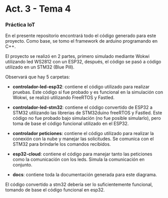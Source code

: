 # Act. 3 - Tema 4

### Práctica IoT

En el presente repositorio encontrará todo el código generado para este proyecto. Como base, se tomo el framework de arduino programando en C++.

El proyecto se realizó en 2 partes, primero simulado mediante Wokwi utilizando led WS2812 con un ESP32, después, el código se pasó a código utilizado en un STM32 (Blue Pill).

Observará que hay 5 carpetas:

- **controlador-led-esp32**: contiene el código utilizado para realizar pruebas. Este código sí fue probado y es funcional en la simulación con Wokwi, se realizó utilizando FreeRTOS y Fastled.

- **controlador-led-stm32**: contiene el código convertido de ESP32 a STM32 utilizando las librerias de STM32duino freeRTOS y Fastled. Este código no fue probado bajo simulación (no fue posible simularlo), pero toma de base el código funcional utilizado en el ESP32.

- **controlador peticiones**: contiene el código utilizado para realizar la conexión con la nube y manejar las solicitudes. Se comunica con el STM32 para brindarle los comandos recibidos. 

- **esp32-cloud**: contiene el código para manejar tanto las peticiones como la comunicación con los leds. Simula la comunicación en conjunto.

- **docs**: contiene toda la documentación generada para este diagrama.

El código convertido a stm32 debería ser lo suficientemente funcional, tomando de base el código funcional en esp32.

